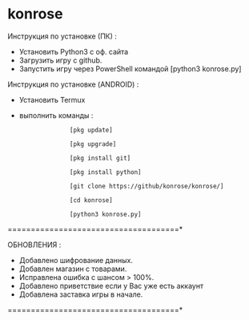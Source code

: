 # konrose
Инструкция по установке (ПК) :
  - Установить Python3 с оф. сайта
  - Загрузить игру с github.
  - Запустить игру через PowerShell командой [python3 konrose.py]
  
Инструкция по установке (ANDROID) :
  - Установить Termux
  - выполнить команды :
  
                      [pkg update]
                      
                      [pkg upgrade]
                      
                      [pkg install git]
                      
                      [pkg install python]
                      
                      [git clone https://github/konrose/konrose/]
                      
                      [cd konrose]
                      
                      [python3 konrose.py]

=====================================*

ОБНОВЛЕНИЯ :

- Добавлено шифрование данных.
- Добавлен магазин с товарами.
- Исправлена ошибка с шансом > 100%.
- Добавлено приветствие если у Вас уже есть аккаунт
- Добавлена заставка игры в начале.

=====================================*
